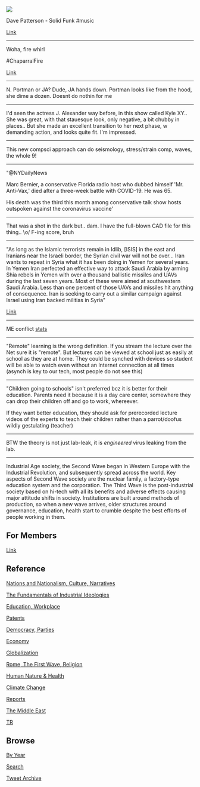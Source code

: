 <img src="https://drive.google.com/uc?export=view&id=1B2wf9R7AMH1d7Vw6e2mucLbIQ5NSjir7"/>

Dave Patterson - Solid Funk \#music

[Link](https://youtu.be/E4bCp-oZMLA)

---

Woha, fire whirl 

\#ChaparralFire

[Link](https://twitter.com/CALFIRERRU/status/1432012185543139332)

---

N. Portman or JA? Dude, JA hands down. Portman looks like from the
hood, she dime a dozen. Doesnt do nothin for me

---

I'd seen the actress J. Alexander way before, in this show called Kyle
XY..  She was great, with that stauesque look, only negative, a bit
chubby in places.. But she made an excellent transition to her next
phase, w demanding action, and looks quite fit. I'm impressed. 

---

This new compsci approach can do seismology, stress/strain comp,
waves, the whole 9!

---

"@NYDailyNews

Marc Bernier, a conservative Florida radio host who dubbed himself
'Mr. Anti-Vax,' died after a three-week battle with COVID-19. He was
65.

His death was the third this month among conservative talk show hosts
outspoken against the coronavirus vaccine'

---

That was a shot in the dark but.. dam. I have the full-blown CAD
file for this thing.. \o/ F-ing score, bruh

---

"As long as the Islamic terrorists remain in Idlib, [ISIS] in the east
and Iranians near the Israeli border, the Syrian civil war will not be
over... Iran wants to repeat in Syria what it has been doing in Yemen
for several years. In Yemen Iran perfected an effective way to attack
Saudi Arabia by arming Shia rebels in Yemen with over a thousand
ballistic missiles and UAVs during the last seven years. Most of these
were aimed at southwestern Saudi Arabia. Less than one percent of
those UAVs and missiles hit anything of consequence. Iran is seeking
to carry out a similar campaign against Israel using Iran backed
militias in Syria"

[Link](https://www.strategypage.com/qnd/syria/articles/20210825.aspx)

---

ME conflict [stats](../../2019/05/confstats.md#gdeltme)

---

"Remote" learning is the wrong definition. If you stream the lecture
over the Net sure it is "remote". But lectures can be viewed at school
just as easily at school as they are at home. They could be synched with
devices so student will be able to watch even without an Internet
connection at all times (asynch is key to our tech, most people do not
see this)

---

"Children going to schools" isn't preferred bcz it is better for their
education. Parents need it because it is a day care center, somewhere
they can drop their children off and go to work, whereever.

If they want better education, they should ask for prerecorded lecture
videos of the experts to teach their children rather than a
parrot/doofus wildly gestulating (teacher)

---

BTW the theory is not just lab-leak, it is *engineered* virus leaking from the lab.

---

Industrial Age society, the Second Wave began in Western Europe with
the Industrial Revolution, and subsequently spread across the
world. Key aspects of Second Wave society are the nuclear family, a
factory-type education system and the corporation. The Third Wave is
the post-industrial society based on hi-tech with all its benefits and
adverse effects causing major attitude shifts in society. Institutions
are built around methods of production, so when a new wave arrives,
older structures around governance, education, health start to crumble
despite the best efforts of people working in them.

## For Members

[Link](https://thirdwave-members.herokuapp.com)

## Reference

[Nations and Nationalism, Culture, Narratives](/2013/02/nations-and-nationalism.md)

[The Fundamentals of Industrial Ideologies](/2011/04/fundamentals-of-industrial-ideologies.md)

[Education, Workplace](2017/09/education-workplace.md)

[Patents](/2018/09/patents.md)

[Democracy, Parties](/2016/11/democracy.md)

[Economy](/2018/05/economy.md)

[Globalization](/2018/09/globalization.md)

[Rome, The First Wave, Religion](/2017/12/rome.md)

[Human Nature & Health](/2020/07/human-nature.md)

[Climate Change](/2018/12/climate.md)

[Reports](/2019/05/reports.md)

[The Middle East](/2019/07/middleeast.md)

[TR](../tr)

## Browse

[By Year](years.md)

[Search](search.html)

[Tweet Archive](/tweets/README.md)


